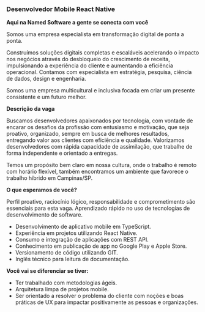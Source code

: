 ### Desenvolvedor Mobile React Native

**Aqui na Named Software a gente se conecta com você**

Somos uma empresa especialista em transformação digital de ponta a ponta.

Construímos soluções digitais completas e escaláveis acelerando o impacto nos negócios através do desbloqueio do crescimento de receita, impulsionando a experiência do cliente e aumentando a eficiência operacional.
Contamos com especialista em estratégia, pesquisa, ciência de dados, design e engenharia.

Somos uma empresa multicultural e inclusiva focada em criar um presente consistente e um futuro melhor.

**Descrição da vaga**

Buscamos desenvolvedores apaixonados por tecnologia, com vontade de encarar os desafios da profissão com entusiasmo e motivação, que seja proativo, organizado, sempre em busca de melhores resultados, entregando valor aos clientes com eficiência e qualidade. Valorizamos desenvolvedores com rápida capacidade de assimilação, que trabalhe de forma independente e orientado a entregas.

Temos um propósito bem claro em nossa cultura, onde o trabalho é remoto com horário flexível, também encontramos um ambiente que favorece o trabalho híbrido em Campinas/SP.

**O que esperamos de você?**

Perfil proativo, raciocínio lógico, responsabilidade e comprometimento são essenciais para esta vaga. Aprendizado rápido no uso de tecnologias de desenvolvimento de software.

- Desenvolvimento de aplicativo mobile em TypeScript.
- Experiência em projetos utilizando React Native.
- Consumo e integração de aplicações com REST API.
- Conhecimento em publicação de app no Google Play e Apple Store.
- Versionamento de código utilizando GIT.
- Inglês técnico para leitura de documentação.

**Você vai se diferenciar se tiver:**

- Ter trabalhado com metodologias ágeis.
- Arquitetura limpa de projetos mobile.
- Ser orientado a resolver o problema do cliente com noções e boas práticas de UX para impactar positivamente as pessoas e organizações.
